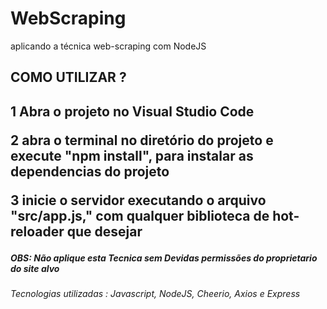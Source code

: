 # WebScraping
aplicando a técnica web-scraping com NodeJS

<h2>COMO UTILIZAR ?<h2/>
<p>1 Abra o projeto no Visual Studio Code<p/>
<p>2 abra o terminal no diretório do projeto e execute "npm install", para instalar as dependencias do projeto<p>
<p>3 inicie o servidor executando o arquivo "src/app.js," com qualquer biblioteca de hot-reloader que desejar<p>
 <h5>OBS: Não aplique esta Tecnica sem Devidas permissões do proprietario do site alvo<h5>
<h6>Tecnologias utilizadas : Javascript, NodeJS, Cheerio, Axios e Express<h6/>
